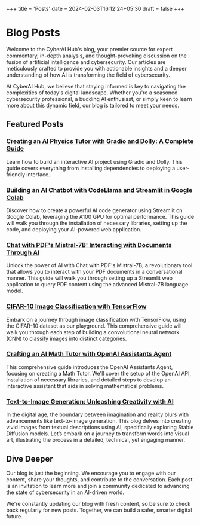 +++
title = 'Posts'
date = 2024-02-03T16:12:24+05:30
draft = false
+++

# Blog Posts

Welcome to the CyberAI Hub's blog, your premier source for expert commentary, in-depth analysis, and thought-provoking discussion on the fusion of artificial intelligence and cybersecurity. Our articles are meticulously crafted to provide you with actionable insights and a deeper understanding of how AI is transforming the field of cybersecurity.

At CyberAI Hub, we believe that staying informed is key to navigating the complexities of today's digital landscape. Whether you're a seasoned cybersecurity professional, a budding AI enthusiast, or simply keen to learn more about this dynamic field, our blog is tailored to meet your needs.

## Featured Posts

### [Creating an AI Physics Tutor with Gradio and Dolly: A Complete Guide](/Akhil-Personal-Blog/posts/ebd56/)

Learn how to build an interactive AI project using Gradio and Dolly. This guide covers everything from installing dependencies to deploying a user-friendly interface.

### [Building an AI Chatbot with CodeLlama and Streamlit in Google Colab](/Akhil-Personal-Blog/posts/c4bf3/)

Discover how to create a powerful AI code generator using Streamlit on Google Colab, leveraging the A100 GPU for optimal performance. This guide will walk you through the installation of necessary libraries, setting up the code, and deploying your AI-powered web application.

### [Chat with PDF's Mistral-7B: Interacting with Documents Through AI](/Akhil-Personal-Blog/posts/5981b/)

Unlock the power of AI with Chat with PDF's Mistral-7B, a revolutionary tool that allows you to interact with your PDF documents in a conversational manner. This guide will walk you through setting up a Streamlit web application to query PDF content using the advanced Mistral-7B language model.

### [CIFAR-10 Image Classification with TensorFlow](/Akhil-Personal-Blog/posts/5cefc/)

Embark on a journey through image classification with TensorFlow, using the CIFAR-10 dataset as our playground. This comprehensive guide will walk you through each step of building a convolutional neural network (CNN) to classify images into distinct categories.

### [Crafting an AI Math Tutor with OpenAI Assistants Agent](/Akhil-Personal-Blog/posts/4064f/)

This comprehensive guide introduces the OpenAI Assistants Agent, focusing on creating a Math Tutor. We'll cover the setup of the OpenAI API, installation of necessary libraries, and detailed steps to develop an interactive assistant that aids in solving mathematical problems.

### [Text-to-Image Generation: Unleashing Creativity with AI](/Akhil-Personal-Blog/posts/1fc91/)

In the digital age, the boundary between imagination and reality blurs with advancements like text-to-image generation. This blog delves into creating vivid images from textual descriptions using AI, specifically exploring Stable Diffusion models. Let’s embark on a journey to transform words into visual art, illustrating the process in a detailed, technical, yet engaging manner.



## Dive Deeper

Our blog is just the beginning. We encourage you to engage with our content, share your thoughts, and contribute to the conversation. Each post is an invitation to learn more and join a community dedicated to advancing the state of cybersecurity in an AI-driven world.

We're constantly updating our blog with fresh content, so be sure to check back regularly for new posts. Together, we can build a safer, smarter digital future.
